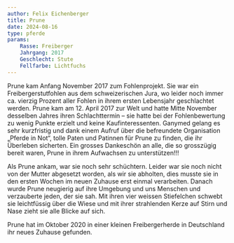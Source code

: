```yaml
---
author: Felix Eichenberger
title: Prune
date: 2024-08-16
type: pferde
params:
    Rasse: Freiberger
    Jahrgang: 2017
    Geschlecht: Stute
    Fellfarbe: Lichtfuchs
---
```


Prune kam Anfang November 2017 zum Fohlenprojekt. Sie war ein Freibergerstutfohlen aus dem schweizerischen Jura, wo leider noch immer ca. vierzig Prozent aller Fohlen in ihrem ersten Lebensjahr geschlachtet werden. Prune kam am 12. April 2017 zur Welt und hatte Mitte November desselben Jahres ihren Schlachttermin – sie hatte bei der Fohlenbewertung zu wenig Punkte erzielt und keine Kaufinteressenten. Ganymed gelang es sehr kurzfristig und dank einem Aufruf über die befreundete Organisation „Pferde in Not“, tolle Paten und Patinnen für Prune zu finden, die ihr Überleben sicherten. Ein grosses Dankeschön an alle, die so grosszügig bereit waren, Prune in ihrem Aufwachsen zu unterstützen!!!

Als Prune ankam, war sie noch sehr schüchtern. Leider war sie noch nicht von der Mutter abgesetzt worden, als wir sie abholten, dies musste sie in den ersten Wochen im neuen Zuhause erst einmal verarbeiten. Danach wurde Prune neugierig auf ihre Umgebung und uns Menschen und verzauberte jeden, der sie sah. Mit ihren vier weissen Stiefelchen schwebt sie leichtfüssig über die Wiese und mit ihrer strahlenden Kerze auf Stirn und Nase zieht sie alle Blicke auf sich.

Prune hat im Oktober 2020 in einer kleinen Freibergerherde in Deutschland ihr neues Zuhause gefunden.